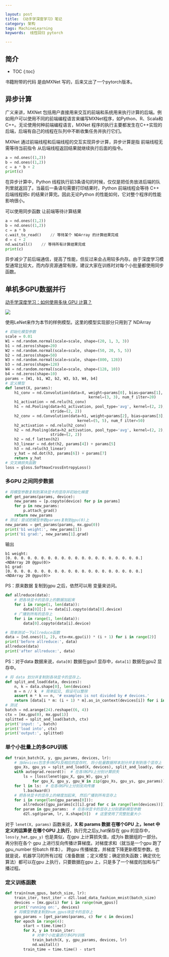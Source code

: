 ```yaml
---

layout: post
title: 《动手学深度学习》笔记
category: 架构
tags: MachineLearning
keywords:  线性回归 pytorch

---
```



## 简介

* TOC
{:toc}

书籍附带的代码 是由MXNet 写的，后来又出了一个pytorch版本。

## 异步计算

广义来讲，MXNet 包括用户直接用来交互的前端和系统用来执行计算的后端。例如用户可以使用不同的前端编程语言来编写MXNet程序，如Python、R、Scala和C++。无论使用何种前端编程语言，MXNet 程序的执行主要都发生在C++实现的后端，后端有自己的线程在队列中不断收集任务并执行它们。

MXNet 通过前端线程和后端线程的交互实现异步计算，异步计算是指 前端线程无需等待当前指令 从后端线程返回结果就继续执行后面的指令。

```python
a = nd.ones((1,2))
b = nd.ones((1,2))
c = a * b + 2
print(c)
```
在异步计算中，Python 线程执行前3条语句的时候，仅仅是把任务放进后端的队列里就返回了。当最后一条语句需要打印结果时，Python 前端线程会等待 C++ 后端线程把c 的结果计算完。因此无论Python 的性能如何，它对整个程序的性能影响很小。

可以使用同步函数 让前端等待计算结果

```python 
a = nd.ones((1,2))
b = nd.ones((1,2))
c = a * b
c.wait_to_read()    // 等待某个 NDArray 的计算结果完成
d = c + 2
nd.waitall()    // 等待所有计算结果完成
print(c)
```

异步减少了前后端通信，提高了性能，但反过来会占用较多内存。由于深度学习模型通常比较大，而内存资源通常有限，建议大家在训练时对每个小批量都使用同步函数。

## 单机多GPU数据并行

[动手学深度学习：如何使用多块 GPU 计算？](https://zhuanlan.zhihu.com/p/95552092)

![](/public/upload/machine/data_parallelism.jpeg)

使用LeNet来作为本节的样例模型。这里的模型实现部分只用到了 NDArray

```python
# 初始化模型参数
scale = 0.01
W1 = nd.random.normal(scale=scale, shape=(20, 1, 3, 3)) 
b1 = nd.zeros(shape=20)
W2 = nd.random.normal(scale=scale, shape=(50, 20, 5, 5)) 
b2 = nd.zeros(shape=50)
W3 = nd.random.normal(scale=scale, shape=(800, 128)) 
b3 = nd.zeros(shape=128)
W4 = nd.random.normal(scale=scale, shape=(128, 10)) 
b4 = nd.zeros(shape=10)
params = [W1, b1, W2, b2, W3, b3, W4, b4]
# 定义模型
def lenet(X, params):
    h1_conv = nd.Convolution(data=X, weight=params[0], bias=params[1],
                                     kernel=(3, 3), num_f ilter=20) 
    h1_activation = nd.relu(h1_conv)
    h1 = nd.Pooling(data=h1_activation, pool_type='avg', kernel=(2, 2), 
                    stride=(2, 2))
    h2_conv = nd.Convolution(data=h1, weight=params[2], bias=params[3],
                                kernel=(5, 5), num_f ilter=50) 
    h2_activation = nd.relu(h2_conv)
    h2 = nd.Pooling(data=h2_activation, pool_type='avg', kernel=(2, 2), 
                    stride=(2, 2))
    h2 = nd.f latten(h2)
    h3_linear = nd.dot(h2, params[4]) + params[5] 
    h3 = nd.relu(h3_linear)
    y_hat = nd.dot(h3, params[6]) + params[7]
    return y_hat
# 交叉熵损失函数
loss = gloss.SoftmaxCrossEntropyLoss()
```

### 多GPU 之间同步数据

```python
# 将模型参数复制到某块显卡的显存并初始化梯度
def get_params(params, device):
    new_params = [p.copyto(device) for p in params]
    for p in new_params: 
        p.attach_grad()
    return new_params
# 测试：尝试把模型参数params复制到gpu(0)上
new_params = get_params(params, mx.gpu(0)) 
print('b1 weight:', new_params[1]) 
print('b1 grad:', new_params[1].grad)
```
输出
```
b1 weight:
[0. 0. 0. 0. 0. 0. 0. 0. 0. 0. 0. 0. 0. 0. 0. 0. 0. 0. 0. 0.]
<NDArray 20 @gpu(0)> 
b1 grad:
[0. 0. 0. 0. 0. 0. 0. 0. 0. 0. 0. 0. 0. 0. 0. 0. 0. 0. 0. 0.]
<NDArray 20 @gpu(0)>
```

PS：原来数据 复制到gpu 之后，依然可以用 变量来访问。


```python
def allreduce(data):
    # 把各块显卡的显存上的数据加起来
    for i in range(1, len(data)):
        data[0][:] += data[i].copyto(data[0].device)
    # 广播到所有的显存上
    for i in range(1, len(data)): 
        data[0].copyto(data[i].device)

# 简单测试一下allreduce函数
data = [nd.ones((1, 2), ctx=mx.gpu(i)) * (i + 1) for i in range(2)]
print('before allreduce:', data) 
allreduce(data)
print('after allreduce:', data)
```

PS：对于data 数据来说，`data[0]` 数据在gpu1 显存中，`data[1]` 数据在gpu2 显存中。

```python
# 将 data 划分并复制到各块显卡的显存上。
def split_and_load(data, devices):
    n, k = data.shape[0], len(devices)
    m = n // k  # 简单起见, 假设可以整除
    assert m * k == n, '# examples is not divided by # devices.'
    return [data[i * m: (i + 1) * m].as_in_context(devices[i]) for i in range(k)]
# 测试
batch = nd.arange(24).reshape((6, 4)) 
ctx = [mx.gpu(0), mx.gpu(1)]
splitted = split_and_load(batch, ctx)
print('input: ', batch) 
print('load into', ctx) 
print('output:', splitted)
```

### 单个小批量上的多GPU训练

```python
def train_batch(X, y, gpu_params, devices, lr):
    # 当devices包含多块GPU及相应的显存时, 将小批量数据样本划分并复制到各个显存上 
    gpu_Xs, gpu_ys = split_and_load(X, devices), split_and_load(y, devices) 
    with autograd.record():  # 在各块GPU上分别计算损失
        ls = [loss(lenet(gpu_X, gpu_W), gpu_y)
            for gpu_X, gpu_y, gpu_W in zip(gpu_Xs, gpu_ys, gpu_params)]
    for l in ls:  # 在各块GPU上分别反向传播
        l.backward()
    # 把各块显卡的显存上的梯度加起来, 然后广播到所有显存上
    for i in range(len(gpu_params[0])): 
        allreduce([gpu_params[c][i].grad for c in range(len(devices))])
    for param in gpu_params:  # 在各块显卡的显存上分别更新模型参数
        d2l.sgd(param, lr, X.shape[0])  # 这里使用了完整批量大小
```

对于 `lenet(X, params)` 函数来说，**X 和 params 数据 在哪个GPU 上，lenet 中定义的运算便 在哪个GPU 上执行**，执行完之后y_hat保存在 gpu 的显存中，`loss(y_hat,gpu_y)` 也是类似，在gpu 上计算损失值，成为ls 数据组的一部分。再分别在各个 gpu 上进行反向传播计算梯度。对梯度求和（就当是一个gpu 跑了  gpu_number 份batch 样本）， 跨gpu 传播梯度，并梯度下降更新模型参数。也就是说，机器学习的所有过程（准备数据
；定义模型；确定损失函数；确定优化算法）都可以在gpu 上执行，只要数据在gpu 上，只是多了一个梯度的加和与广播过程。 

### 定义训练函数

```python
def train(num_gpus, batch_size, lr):
    train_iter, test_iter = d2l.load_data_fashion_mnist(batch_size) 
    devices = [mx.gpu(i) for i in range(num_gpus)]
    print('running on:', devices)
    # 将模型参数复制到num_gpus块显卡的显存上
    gpu_params = [get_params(params, c) for c in devices]
    for epoch in range(4): 
        start = time.time()
        for X, y in train_iter:
            # 对单个小批量进行多GPU训练
            train_batch(X, y, gpu_params, devices, lr) 
            nd.waitall()
        train_time = time.time() - start
```


